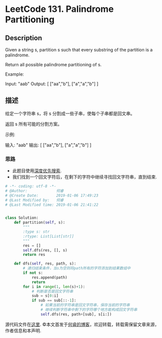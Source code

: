# LeetCode 131. Palindrome Partitioning

## Description

Given a string s, partition s such that every substring of the partition is a palindrome.

Return all possible palindrome partitioning of s.

Example:

Input: "aab"
Output:
[
  ["aa","b"],
  ["a","a","b"]
]

## 描述

给定一个字符串 s，将 s 分割成一些子串，使每个子串都是回文串。

返回 s 所有可能的分割方案。

示例:

输入: "aab"
输出:
[
  ["aa","b"],
  ["a","a","b"]
]

### 思路

* 此题目使用[深度优先搜索](https://zh.wikipedia.org/zh-hans/%E6%B7%B1%E5%BA%A6%E4%BC%98%E5%85%88%E6%90%9C%E7%B4%A2).
* 我们找到一个回文字符后，在剩下的字符中继续寻找回文字符串，直到结束.

```python
# -*- coding: utf-8 -*-
# @Author:             何睿
# @Create Date:        2019-01-06 17:49:23
# @Last Modified by:   何睿
# @Last Modified time: 2019-01-06 21:41:22


class Solution:
    def partition(self, s):
        """
        :type s: str
        :rtype: List[List[str]]
        """
        res = []
        self.dfs(res, [], s)
        return res

    def dfs(self, res, path, s):
        # 递归结束条件，当s为空则将path所有的字符添加到结果数组中
        if not s:
            res.append(path)
            return
        for i in range(1, len(s)+1):
            # 判断是否是回文字符串
            sub = s[0:i]
            if sub == sub[::-1]:
                # 如果当前的字符串是回文字符串，保存当前的字符串
                # 继续判断字符串中剩下的字符哪个地方能构成回文字符串
                self.dfs(res, path+[sub], s[i:])
```

源代码文件在[这里](https://github.com/ruicore/Algorithm/blob/master/Leetcode/2019-01-06-131-Palindrome-Partitioning.py).
©本文首发于[何睿的博客](https://www.ruicore.cn/131-palindrome-partitioning/)，欢迎转载，转载需保留文章来源，作者信息和本声明.
